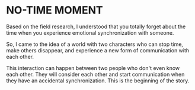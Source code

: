 # NO-TIME MOMENT

Based on the field research, I understood that you totally forget about the time when you experience emotional synchronization with someone. 

So, I came to the idea of a world with two characters who can stop time, make others disappear, and experience a new form of communication with each other.

This interaction can happen between two people who don't even know each other. They will consider each other and start communication when they have an accidental  synchronization. This is the beginning of the story.

<br>
